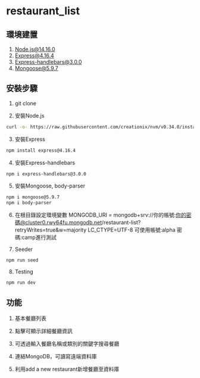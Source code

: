 # restaurant_list

## 環境建置
1. Node.js@14.16.0
2. Express@4.16.4
3. Express-handlebars@3.0.0
4. Mongoose@5.9.7

## 安裝步驟
1. git clone 

2. 安裝Node.js 

```bash
curl -o- https://raw.githubusercontent.com/creationix/nvm/v0.34.0/install.sh | bash
```

3. 安裝Express

```bash
npm install express@4.16.4
```

4. 安裝Express-handlebars
```bash
npm i express-handlebars@3.0.0
```

5. 安裝Mongoose, body-parser
```bash
npm i mongoose@5.9.7
npm i body-parser
```

6. 在根目錄設定環境變數
MONGODB_URI = mongodb+srv://你的帳號:你的密碼@cluster0.rwy64fu.mongodb.net/restaurant-list?retryWrites=true&w=majority
LC_CTYPE=UTF-8
可使用帳號:alpha 密碼:camp進行測試

7. Seeder
```bash
npm run seed
```

8. Testing 

```bash 
npm run dev
```

## 功能
1. 基本餐廳列表

2. 點擊可顯示詳細餐廳資訊

3. 可透過輸入餐廳名稱或類別的關鍵字搜尋餐廳

4. 連結MongoDB，可讀寫遠端資料庫

5. 利用add a new restaurant新增餐廳至資料庫


